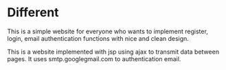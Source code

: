 # Different
This is a simple website for everyone who wants to implement register, login, email authentication functions with
nice and clean design.

This is a website implemented with jsp using ajax to transmit data between pages.
It uses smtp.googlegmail.com to authentication email.
